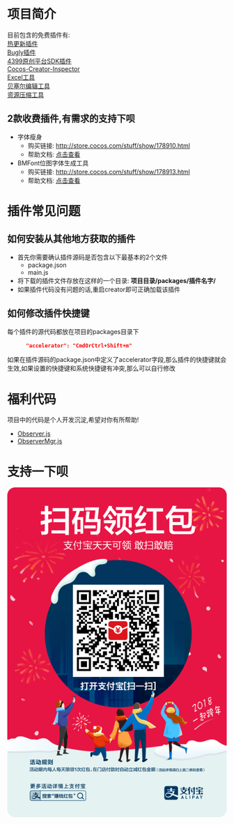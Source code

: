 # 项目简介
目前包含的免费插件有:  
[热更新插件](packages/hot-update-tools/README.md)  
[Bugly插件](packages/plugin-bugly/README.md)   
[4399原创平台SDK插件](packages/plugin-4399-web-js-sdk/README.md)    
[Cocos-Creator-Inspector](CocosCreatorInspector/README.md)  
[Excel工具](packages/excel-killer/README.md)    
[贝塞尔编辑工具](packages/bezier/README.md)      
[资源压缩工具](packages/res-compress/README.md)     

## 2款收费插件,有需求的支持下呗
- 字体瘦身
    - 购买链接: http://store.cocos.com/stuff/show/178910.html
    - 帮助文档: [点击查看](doc/ttf/README.md)
- BMFont位图字体生成工具
    - 购买链接: http://store.cocos.com/stuff/show/178913.html
    - 帮助文档: [点击查看](doc/bitmap-font/README.md)

# 插件常见问题
## 如何安装从其他地方获取的插件
- 首先你需要确认插件源码是否包含以下最基本的2个文件
    - package.json
    - main.js
- 将下载的插件文件存放在这样的一个目录: **项目目录/packages/插件名字/**
- 如果插件代码没有问题的话,重启creator即可正确加载该插件


## 如何修改插件快捷键
每个插件的源代码都放在项目的packages目录下
```json
      "accelerator": "CmdOrCtrl+Shift+m"
```
如果在插件源码的package.json中定义了accelerator字段,那么插件的快捷键就会生效,如果设置的快捷键和系统快捷键有冲突,那么可以自行修改



# 福利代码
项目中的代码是个人开发沉淀,希望对你有所帮助!     
- [Observer.js](assets/core/Observer.js)
- [ObserverMgr.js](assets/core/ObserverMgr.js)    
# 支持一下呗
![](CocosCreatorInspector/src/assets/images/money.jpg)
